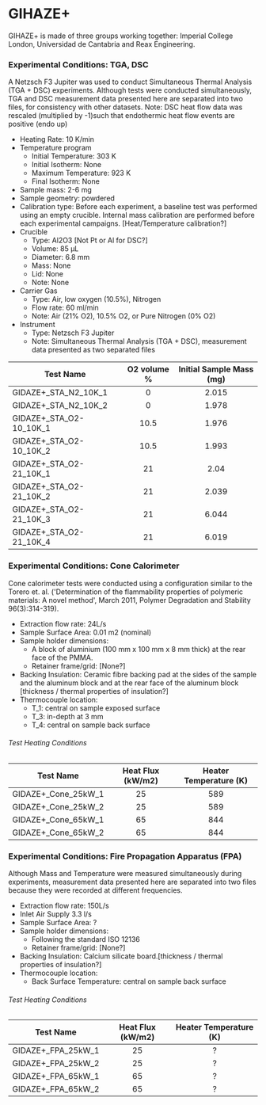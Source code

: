 # GIHAZE+ 
GIHAZE+ is made of three groups working together: Imperial College London, Universidad de Cantabria and Reax Engineering.

### Experimental Conditions: TGA, DSC
A Netzsch F3 Jupiter was used to conduct Simultaneous Thermal Analysis (TGA + DSC) experiments. Although tests were conducted simultaneously, TGA and DSC measurement data presented here are separated into two files, for consistency with other datasets.
Note: DSC heat flow data was rescaled (multiplied by -1)such that endothermic heat flow events are positive (endo up)

* Heating Rate: 10 K/min
* Temperature program
  - Initial Temperature: 303 K
  - Initial Isotherm: None
  - Maximum Temperature: 923 K
  - Final Isotherm: None
* Sample mass: 2-6 mg
* Sample geometry: powdered
* Calibration type: Before each experiment, a baseline test was performed using an empty crucible. Internal mass calibration are performed before each experimental campaigns. [Heat/Temperature calibration?]
* Crucible 
  - Type: Al2O3 [Not Pt or Al for DSC?]
  - Volume: 85 µL
  - Diameter: 6.8 mm
  - Mass: None
  - Lid: None
  - Note: None
* Carrier Gas
  - Type: Air, low oxygen (10.5%), Nitrogen
  - Flow rate: 60  ml/min
  - Note: Air (21% O2), 10.5% O2, or Pure Nitrogen (0% O2)
* Instrument
  - Type: Netzsch F3 Jupiter
  - Note: Simultaneous Thermal Analysis (TGA + DSC), measurement data presented as two separated files

| Test Name | O2 volume % |  Initial Sample Mass (mg) | 
| --------- | :---------: | :------------------------: |
|GIDAZE+\_STA\_N2\_10K\_1 | 0 | 2.015|  
|GIDAZE+\_STA\_N2\_10K\_2 | 0 | 1.978|  
|GIDAZE+\_STA\_O2\-10\_10K\_1 | 10.5 | 1.976|  
|GIDAZE+\_STA\_O2\-10\_10K\_2 | 10.5 | 1.993|  
|GIDAZE+\_STA\_O2\-21\_10K\_1 | 21 | 2.04| 
|GIDAZE+\_STA\_O2\-21\_10K\_2 | 21 | 2.039|  
|GIDAZE+\_STA\_O2\-21\_10K\_3 | 21 | 6.044|  
|GIDAZE+\_STA\_O2\-21\_10K\_4 | 21 | 6.019|   


### Experimental Conditions: Cone Calorimeter
Cone calorimeter tests were conducted using a configuration similar to the Torero et. al. ('Determination of the flammability properties of polymeric materials: A novel method', March 2011, Polymer Degradation and Stability 96(3):314-319).

* Extraction flow rate: 24L/s
* Sample Surface Area: 0.01 m2 (nominal)
* Sample holder dimensions:
    - A block of aluminium (100 mm x 100 mm x 8 mm thick) at the rear face of the PMMA.
    - Retainer frame/grid: [None?]
* Backing Insulation: Ceramic fibre backing pad at the sides of the sample and the aluminum block and at the rear face of the aluminum block [thickness / thermal properties of insulation?]
* Thermocouple location:
    - T_1: central on sample exposed surface
    - T_3: in-depth at 3 mm
    - T_4: central on sample back surface

###### Test Heating Conditions  
|Test Name | Heat Flux (kW/m2)| Heater Temperature (K) 
|----------|:------:| :---: |
|GIDAZE+_Cone_25kW_1| 25 | 589 |
|GIDAZE+_Cone_25kW_2| 25 | 589 |
|GIDAZE+_Cone_65kW_1| 65 | 844 |
|GIDAZE+_Cone_65kW_2| 65 | 844 |

### Experimental Conditions: Fire Propagation Apparatus (FPA)
Although Mass and Temperature were measured simultaneously during experiments, measurement data presented here are separated into two files because they were recorded at different frequencies.

* Extraction flow rate: 150L/s
* Inlet Air Supply 3.3 l/s
* Sample Surface Area: ?
* Sample holder dimensions:
    - Following the standard ISO 12136
    - Retainer frame/grid: [None?]
* Backing Insulation: Calcium silicate board.[thickness / thermal properties of insulation?]
* Thermocouple location:
    - Back Surface Temperature: central on sample back surface

###### Test Heating Conditions  
|Test Name | Heat Flux (kW/m2)| Heater Temperature (K) 
|----------|:------:| :---: |
|GIDAZE+_FPA_25kW_1| 25 | ? |
|GIDAZE+_FPA_25kW_2| 25 | ? |
|GIDAZE+_FPA_65kW_1| 65 | ? |
|GIDAZE+_FPA_65kW_2| 65 | ? |
